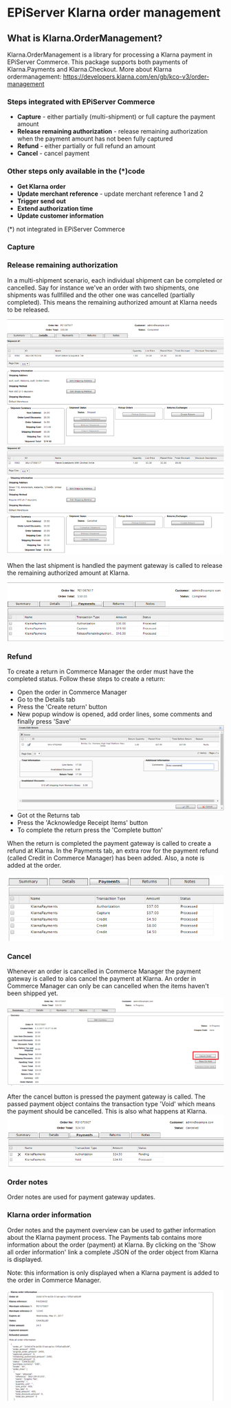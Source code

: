 EPiServer Klarna order management
=============

## What is Klarna.OrderManagement?

Klarna.OrderManagement is a library for processing a Klarna payment in EPiServer Commerce. This package supports both payments of Klarna.Payments and Klarna.Checkout. 
More about Klarna ordermanagement: https://developers.klarna.com/en/gb/kco-v3/order-management

### Steps integrated with EPiServer Commerce
- **Capture** - either partially (multi-shipment) or full capture the payment amount
- **Release remaining authorization** - release remaining authorization when the payment amount has not been fully captured
- **Refund** - either partially or full refund an amount
- **Cancel** - cancel payment

### Other steps only available in the (*)code
- **Get Klarna order**
- **Update merchant reference** - update merchant reference 1 and 2
- **Trigger send out**
- **Extend authorization time**
- **Update customer information**

(*) not integrated in EPiServer Commerce

### Capture

### Release remaining authorization
In a multi-shipment scenario, each individual shipment can be completed or cancelled. Say for instance we've an order with two shipments, one shipments was fullfilled and the other one was cancelled (partially completed). This means the remaining authorized amount at Klarna needs to be released. 

![Order multi shipment](/docs/screenshots/order-multi-shipment.PNG?raw=true "Order multi shipment")

When the last shipment is handled the payment gateway is called to release the remaining authorized amount at Klarna.

![Order release remaining authorization](/docs/screenshots/order-payment-releaseremainingauthorization.PNG?raw=true "Order release remaining authorization")

### Refund
To create a return in Commerce Manager the order must have the completed status. Follow these steps to create a return:
- Open the order in Commerce Manager
- Go to the Details tab
- Press the 'Create return' button
- New popup window is opened, add order lines, some comments and finally press 'Save'
![Order create return](/docs/screenshots/order-create-return.PNG?raw=true "Order create return")
- Got ot the Returns tab
- Press the 'Acknowledge Receipt Items' button
- To complete the return press the 'Complete button'

When the return is completed the payment gateway is called to create a refund at Klarna. In the Payments tab, an extra row for the payment refund (called Credit in Commerce Manager) has been added. Also, a note is added at the order.

![Order payments refund](/docs/screenshots/order-payments-refund.PNG?raw=true "Order payments refund")

### Cancel
Whenever an order is cancelled in Commerce Manager the payment gateway is called to alos cancel the payment at Klarna.
An order in Commerce Manager can only be can cancelled when the items haven't been shipped yet. 
![Cancel order](/docs/screenshots/order-cancel.PNG?raw=true "Cancel order")

After the cancel button is pressed the payment gateway is called. The passed payment object contains the transaction type 'Void' which means the payment should be cancelled. This is also what happens at Klarna.
![Order payments void](/docs/screenshots/order-payments-void.PNG?raw=true "Order payments void")

### Order notes
Order notes are used for payment gateway updates.


### Klarna order information
Order notes and the payment overview can be used to gather information about the Klarna payment process. The Payments tab contains more information about the order (payment) at Klarna. By clicking on the 'Show all order information' link a complete JSON of the order object from Klarna is displayed. 

Note: this information is only displayed  when a Klarna payment is added to the order in Commerce Manager.

![Klarna order information](/docs/screenshots/order-klarna-information.PNG?raw=true "Klarna order information")
